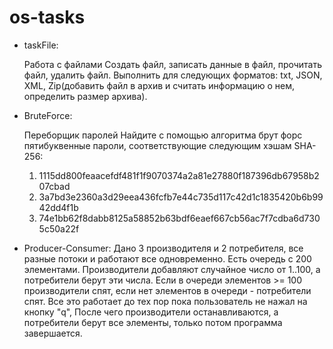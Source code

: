 # os-tasks

* taskFile: 

  Работа с файлами
   Создать файл, записать данные в файл, прочитать файл, удалить файл.
   Выполнить для следующих форматов:
   txt, JSON, XML, Zip(добавить файл в архив и считать информацию о нем, определить размер архива).
   
 
 * BruteForce:
 
   Переборщик паролей
   Найдите с помощью алгоритма брут форс пятибуквенные пароли, соответствующие следующим хэшам SHA-256:

    1) 1115dd800feaacefdf481f1f9070374a2a81e27880f187396db67958b207cbad
    2) 3a7bd3e2360a3d29eea436fcfb7e44c735d117c42d1c1835420b6b9942dd4f1b
    3) 74e1bb62f8dabb8125a58852b63bdf6eaef667cb56ac7f7cdba6d7305c50a22f
 
 * Producer-Consumer:
  Дано 3 производителя и 2 потребителя, все разные потоки и работают все одновременно.
  Есть очередь с 200 элементами. Производители добавляют случайное число от 1..100, а потребители берут эти числа.
  Если в очереди элементов >= 100 производители спят, если нет элементов в очереди - потребители спят.
  Все это работает до тех пор пока пользователь не нажал на кнопку "q",
  После чего производители останавливаются, а потребители берут все элементы, только потом программа завершается.
